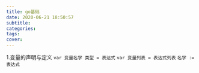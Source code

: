 ```yaml
---
title: go基础
date: 2020-06-21 18:50:57
subtitle:
categories:
tags:
cover:
---
```

1.变量的声明与定义
`var 变量名字 类型 = 表达式`
`var 变量列表 = 表达式列表`
`名字 := 表达式`
